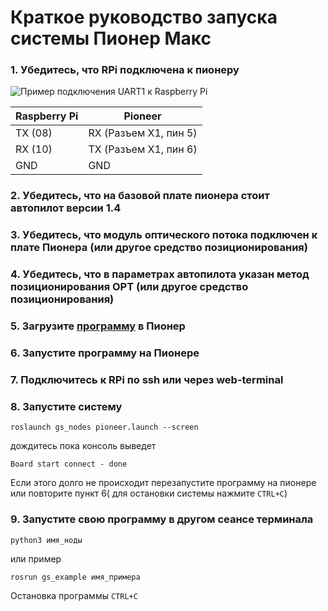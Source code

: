 # Краткое руководство запуска системы Пионер Макс

### 1. Убедитесь, что RPi подключена к пионеру

![Пример подключения UART1 к Raspberry Pi](https://github.com/IlyaDanilenko/pioneer-raspuart/blob/master/imgs/uart1.png?raw=true)

Raspberry Pi | Pioneer
------------ | -------------
TX (08) | RX (Разъем X1, пин 5)
RX (10) | TX (Разъем X1, пин 6)
GND | GND

### 2. Убедитесь, что на базовой плате пионера стоит автопилот версии 1.4
### 3. Убедитесь, что модуль оптического потока подключен к плате Пионера (или другое средство позиционирования)
### 4. Убедитесь, что в параметрах автопилота указан метод позиционирования OPT (или другое средство позиционирования)
### 5. Загрузите [программу](https://github.com/IlyaDanilenko/geoscan_pioneer_max/blob/master/lua/pioneer_uart.lua) в Пионер
### 6. Запустите программу на Пионере
### 7. Подключитесь к RPi по ssh или через web-terminal
### 8. Запустите систему
```
roslaunch gs_nodes pioneer.launch --screen
```

дождитесь пока консоль выведет
```
Board start connect - done
```
Если этого долго не происходит перезапустите программу на пионере или повторите пункт 6( для остановки системы нажмите ```CTRL+C```)
### 9. Запустите свою программу в другом сеансе терминала
```
python3 имя_ноды
```
или пример
```
rosrun gs_example имя_примера
```
Остановка программы ```CTRL+C```
